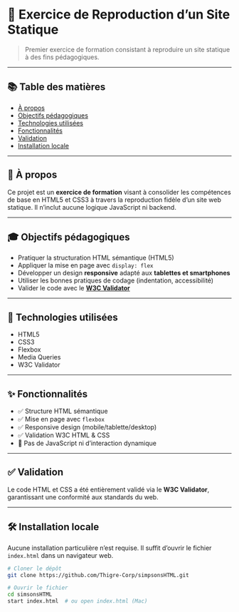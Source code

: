 # 🎯 Exercice de Reproduction d’un Site Statique

> Premier exercice de formation consistant à reproduire un site statique à des fins pédagogiques.

---

## 📚 Table des matières

- [À propos](#à-propos)
- [Objectifs pédagogiques](#objectifs-pédagogiques)
- [Technologies utilisées](#technologies-utilisées)
- [Fonctionnalités](#fonctionnalités)
- [Validation](#validation)
- [Installation locale](#installation-locale)

---

## 🧠 À propos

Ce projet est un **exercice de formation** visant à consolider les compétences de base en HTML5 et CSS3 à travers la reproduction fidèle d’un site web statique. Il n’inclut aucune logique JavaScript ni backend.

---

## 🎓 Objectifs pédagogiques

- Pratiquer la structuration HTML sémantique (HTML5)
- Appliquer la mise en page avec `display: flex`
- Développer un design **responsive** adapté aux **tablettes et smartphones**
- Utiliser les bonnes pratiques de codage (indentation, accessibilité)
- Valider le code avec le **[W3C Validator](https://validator.w3.org/)**

---

## 🧰 Technologies utilisées

- HTML5
- CSS3
- Flexbox
- Media Queries
- W3C Validator

---

## ✨ Fonctionnalités

- ✅ Structure HTML sémantique
- ✅ Mise en page avec `flexbox`
- ✅ Responsive design (mobile/tablette/desktop)
- ✅ Validation W3C HTML & CSS
- 🚫 Pas de JavaScript ni d’interaction dynamique

---

## ✅ Validation

Le code HTML et CSS a été entièrement validé via le **W3C Validator**, garantissant une conformité aux standards du web.

---

## 🛠️ Installation locale

Aucune installation particulière n’est requise. Il suffit d’ouvrir le fichier `index.html` dans un navigateur web.

```bash
# Cloner le dépôt
git clone https://github.com/Thigre-Corp/simpsonsHTML.git

# Ouvrir le fichier
cd simsonsHTML
start index.html  # ou open index.html (Mac)
